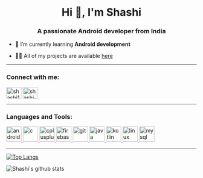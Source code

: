 <h1 align="center">Hi 👋, I'm Shashi</h1>
<h3 align="center">A passionate Android developer from India</h3>

- 🌱 I’m currently learning **Android development**

- 👨‍💻 All of my projects are available [here](https://shashi-kant10.github.io/)

<hr>

<h3 align="left">Connect with me:</h3>
<p align="left">
<a href="https://dev.to/shashi10" target="blank"><img align="center" src="https://cdn.jsdelivr.net/npm/simple-icons@3.0.1/icons/dev-dot-to.svg" alt="shashi10" height="30" width="40" /></a>
<a href="https://linkedin.com/in/shashi-kant10" target="blank"><img align="center" src="https://cdn.jsdelivr.net/npm/simple-icons@3.0.1/icons/linkedin.svg" alt="shashi-kant10" height="30" width="40" /></a>
</p>

<hr>

<h3 align="left">Languages and Tools:</h3>
<p align="left"> <a href="https://developer.android.com" target="_blank"> <img src="https://devicons.github.io/devicon/devicon.git/icons/android/android-original-wordmark.svg" alt="android" width="40" height="40"/> </a> <a href="https://www.cprogramming.com/" target="_blank"> <img src="https://devicons.github.io/devicon/devicon.git/icons/c/c-original.svg" alt="c" width="40" height="40"/> </a> <a href="https://www.w3schools.com/cpp/" target="_blank"> <img src="https://devicons.github.io/devicon/devicon.git/icons/cplusplus/cplusplus-original.svg" alt="cplusplus" width="40" height="40"/> </a> <a href="https://firebase.google.com/" target="_blank"> <img src="https://www.vectorlogo.zone/logos/firebase/firebase-icon.svg" alt="firebase" width="40" height="40"/> </a> <a href="https://git-scm.com/" target="_blank"> <img src="https://www.vectorlogo.zone/logos/git-scm/git-scm-icon.svg" alt="git" width="40" height="40"/> </a> <a href="https://www.java.com" target="_blank"> <img src="https://devicons.github.io/devicon/devicon.git/icons/java/java-original-wordmark.svg" alt="java" width="40" height="40"/> </a> <a href="https://kotlinlang.org" target="_blank"> <img src="https://www.vectorlogo.zone/logos/kotlinlang/kotlinlang-icon.svg" alt="kotlin" width="40" height="40"/> </a> <a href="https://www.linux.org/" target="_blank"> <img src="https://devicons.github.io/devicon/devicon.git/icons/linux/linux-original.svg" alt="linux" width="40" height="40"/> </a> <a href="https://www.mysql.com/" target="_blank"> <img src="https://devicons.github.io/devicon/devicon.git/icons/mysql/mysql-original-wordmark.svg" alt="mysql" width="40" height="40"/> </a> </p>

<hr>

[![Top Langs](https://github-readme-stats.vercel.app/api/top-langs/?username=shashi-kant10&&theme=algolia&layout=compact)](https://github.com/shashi-kant10/github-readme-stats)

![Shashi's github stats](https://github-readme-stats.vercel.app/api?username=shashi-kant10&count_private=true&theme=react&show_icons=true)
